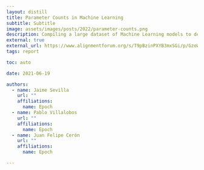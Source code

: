 ```yaml
---
layout: distill
title: Parameter Counts in Machine Learning
subtitle: Subtitle
image: assets/images/posts/2022/parameter-counts.png
description: Compiling a large dataset of Machine Learning models to determine changes in the parameters counts of systems since 1952.
external: true
external_url: https://www.alignmentforum.org/s/T9pBzinPXYB3mxSGi/p/GzoWcYibWYwJva8aL
tags: report

toc: auto

date: 2021-06-19

authors:
  - name: Jaime Sevilla
    url: ""
    affiliations:
      name: Epoch
  - name: Pablo Villalobos
    url: ""
    affiliations:
      name: Epoch
  - name: Juan Felipe Cerón
    url: ""
    affiliations:
      name: Epoch

---
```

